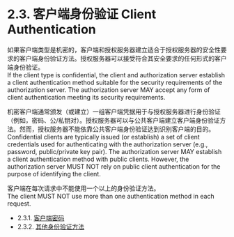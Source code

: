 2.3. 客户端身份验证 Client Authentication
===============================
如果客户端类型是机密的，客户端和授权服务器建立适合于授权服务器的安全性要求的客户端身份验证方法。授权服务器可以接受符合其安全要求的任何形式的客户端身份验证。  
If the client type is confidential, the client and authorization server establish a client authentication method suitable for the security requirements of the authorization server.  The authorization server MAY accept any form of client authentication meeting its security requirements.

机密客户端通常颁发（或建立）一组客户端凭据用于与授权服务器进行身份验证（例如，密码、公/私钥对）。授权服务器可以与公共客户端建立客户端身份验证方法。然而，授权服务器不能依靠公共客户端身份验证达到识别客户端的目的。  
Confidential clients are typically issued (or establish) a set of client credentials used for authenticating with the authorization server (e.g., password, public/private key pair). The authorization server MAY establish a client authentication method with public clients.  However, the authorization server MUST NOT rely on public client authentication for the purpose of identifying the client.

客户端在每次请求中不能使用一个以上的身份验证方法。  
The client MUST NOT use more than one authentication method in each request.

- 2.3.1. [客户端密码](2.3.1.md)
- 2.3.2. [其他身份验证方法](2.3.2.md)

